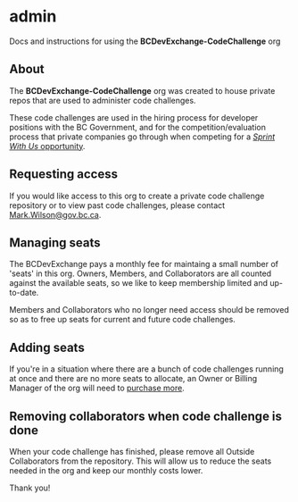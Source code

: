# admin
Docs and instructions for using the **BCDevExchange-CodeChallenge** org

## About
The **BCDevExchange-CodeChallenge** org was created to house private repos that are used to administer code challenges. 

These code challenges are used in the hiring process for developer positions with the BC Government, and for the competition/evaluation process that private companies go through when competing for a [_Sprint With Us_ opportunity](https://www.bcdevexchange.org/opportunities).

## Requesting access

If you would like access to this org to create a private code challenge repository or to view past code challenges, please contact Mark.Wilson@gov.bc.ca. 

## Managing seats

The BCDevExchange pays a monthly fee for maintaing a small number of 'seats' in this org. Owners, Members, and Collaborators are all counted against the available seats, so we like to keep membership limited and up-to-date.

Members and Collaborators who no longer need access should be removed so as to free up seats for current and future code challenges.

## Adding seats

If you're in a situation where there are a bunch of code challenges running at once and there are no more seats to allocate, an Owner or Billing Manager of the org will need to [purchase more](https://help.github.com/en/articles/upgrading-your-github-subscription#upgrading-your-organizations-subscription).

## Removing collaborators when code challenge is done

When your code challenge has finished, please remove all Outside Collaborators from the repository. This will allow us to reduce the seats needed in the org and keep our monthly costs lower.

Thank you!
